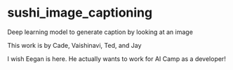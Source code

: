 # sushi_image_captioning
Deep learning model to generate caption by looking at an image

This work is by Cade, Vaishinavi, Ted, and Jay

I wish Eegan is here. He actually wants to work for AI Camp as a developer! 
